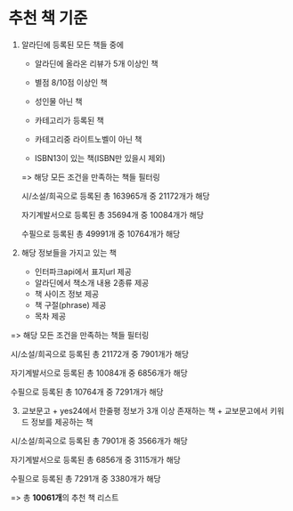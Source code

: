 # 추천 책 기준

1. 알라딘에 등록된 모든 책들 중에

   - 알라딘에 올라온 리뷰가 5개 이상인 책
   - 별점 8/10점 이상인 책

   - 성인물 아닌 책
   - 카테고리가 등록된 책
   - 카테고리중 라이트노벨이 아닌 책
   - ISBN13이 있는 책(ISBN만 있을시 제외)

   => 해당 모든 조건을 만족하는 책들 필터링 

   시/소설/희곡으로 등록된 총 163965개 중 21172개가 해당

   자기계발서으로 등록된 총 35694개 중 10084개가 해당

   수필으로 등록된 총 49991개 중 10764개가 해당



2. 해당 정보들을 가지고 있는 책
   - 인터파크api에서 표지url 제공
   - 알라딘에서 책소개 내용 2종류 제공
   - 책 사이즈 정보 제공
   - 책 구절(phrase) 제공
   - 목차 제공

​	    => 해당 모든 조건을 만족하는 책들 필터링	

​		시/소설/희곡으로 등록된 총 21172개 중 7901개가 해당

​		자기계발서으로 등록된 총 10084개 중 6856개가 해당

​		수필으로 등록된 총 10764개 중 7291개가 해당 



3. 교보문고 + yes24에서 한줄평 정보가 3개 이상 존재하는 책 + 교보문고에서 키워드 정보를 제공하는 책 

​	시/소설/희곡으로 등록된 총 7901개 중 3566개가 해당

​	자기계발서으로 등록된 총 6856개 중 3115개가 해당

​	수필으로 등록된 총 7291개 중 3380개가 해당 



​			=> 총 **10061개**의 추천 책 리스트